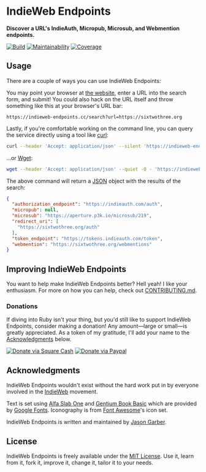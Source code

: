 # IndieWeb Endpoints

**Discover a URL's IndieAuth, Micropub, Microsub, and Webmention endpoints.**

[![Build](https://img.shields.io/github/actions/workflow/status/jgarber623/indieweb-endpoints.cc/ci.yml?branch=main&logo=github&style=for-the-badge)](https://github.com/jgarber623/indieweb-endpoints.cc/actions/workflows/ci.yml)
[![Maintainability](https://img.shields.io/codeclimate/maintainability/jgarber623/indieweb-endpoints.cc.svg?logo=code-climate&style=for-the-badge)](https://codeclimate.com/github/jgarber623/indieweb-endpoints.cc)
[![Coverage](https://img.shields.io/codeclimate/c/jgarber623/indieweb-endpoints.cc.svg?logo=code-climate&style=for-the-badge)](https://codeclimate.com/github/jgarber623/indieweb-endpoints.cc/code)

## Usage

There are a couple of ways you can use IndieWeb Endpoints:

You may point your browser at [the website](https://indieweb-endpoints.cc), enter a URL into the search form, and submit! You could also hack on the URL itself and throw something like this at your browser's URL bar:

```text
https://indieweb-endpoints.cc/search?url=https://sixtwothree.org
```

Lastly, if you're comfortable working on the command line, you can query the service directly using a tool like [curl](https://curl.haxx.se):

```sh
curl --header 'Accept: application/json' --silent 'https://indieweb-endpoints.cc/search?url=https://sixtwothree.org'
```

…or [Wget](https://www.gnu.org/software/wget/):

```sh
wget --header 'Accept: application/json' --quiet -O - 'https://indieweb-endpoints.cc/search?url=https://sixtwothree.org'
```

The above command will return a [JSON](https://json.org) object with the results of the search:

```json
{
  "authorization_endpoint": "https://indieauth.com/auth",
  "micropub": null,
  "microsub": "https://aperture.p3k.io/microsub/219",
  "redirect_uri": [
    "https://sixtwothree.org/auth"
  ],
  "token_endpoint": "https://tokens.indieauth.com/token",
  "webmention": "https://sixtwothree.org/webmentions"
}
```

## Improving IndieWeb Endpoints

You want to help make IndieWeb Endpoints better? Hell yeah! I like your enthusiasm. For more on how you can help, check out [CONTRIBUTING.md](https://github.com/jgarber623/indieweb-endpoints.cc/blob/master/CONTRIBUTING.md).

### Donations

If diving into Ruby isn't your thing, but you'd still like to support IndieWeb Endpoints, consider making a donation! Any amount—large or small—is greatly appreciated. As a token of my gratitude, I'll add your name to the [Acknowledgments](#acknowledgments) below.

[![Donate via Square Cash](https://img.shields.io/badge/square%20cash-$jgarber-28c101.svg?style=for-the-badge)](https://cash.me/$jgarber)
[![Donate via Paypal](https://img.shields.io/badge/paypal-jgarber-009cde.svg?style=for-the-badge)](https://www.paypal.me/jgarber)

## Acknowledgments

IndieWeb Endpoints wouldn't exist without the hard work put in by everyone involved in the [IndieWeb](https://indieweb.org) movement.

Text is set using [Alfa Slab One](https://fonts.google.com/specimen/Alfa+Slab+One) and [Gentium Book Basic](https://fonts.google.com/specimen/Gentium+Book+Basic) which are provided by [Google Fonts](https://fonts.google.com). Iconography is from [Font Awesome](https://fontawesome.com)'s icon set.

IndieWeb Endpoints is written and maintained by [Jason Garber](https://sixtwothree.org).

## License

IndieWeb Endpoints is freely available under the [MIT License](https://opensource.org/licenses/MIT). Use it, learn from it, fork it, improve it, change it, tailor it to your needs.
